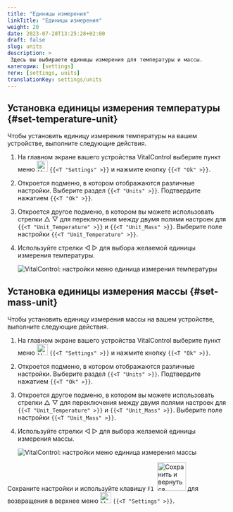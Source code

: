 ```yaml
---
title: "Единицы измерения"
linkTitle: "Единицы измерения"
weight: 20
date: 2023-07-28T13:25:28+02:00
draft: false
slug: units
description: >
 Здесь вы выбираете единицы измерения для температуры и массы.
категории: [settings]
теги: [settings, units]
translationKey: settings/units
---
```

## Установка единицы измерения температуры {#set-temperature-unit}

Чтобы установить единицу измерения температуры на вашем устройстве, выполните следующие действия.

1. На главном экране вашего устройства VitalControl выберите пункт меню <img src="/icons/gear.svg" width="25" align="bottom" alt="Настройки" /> `{{<T "Settings" >}}` и нажмите кнопку `{{<T "Ok" >}}`.

2. Откроется подменю, в котором отображаются различные настройки. Выберите раздел `{{<T "Units" >}}`. Подтвердите нажатием `{{<T "Ok" >}}`.

3. Откроется другое подменю, в котором вы можете использовать стрелки △ ▽ для переключения между двумя полями настроек для `{{<T "Unit_Temperature" >}}` и `{{<T "Unit_Mass" >}}`. Выберите поле настройки `{{<T "Unit_Temperature" >}}`.

4. Используйте стрелки ◁ ▷ для выбора желаемой единицы измерения температуры.

    ![VitalControl: настройки меню единица измерения температуры](../images/temperature.png "Единица измерения температуры")

## Установка единицы измерения массы {#set-mass-unit}

Чтобы установить единицу измерения массы на вашем устройстве, выполните следующие действия.

1. На главном экране вашего устройства VitalControl выберите пункт меню <img src="/icons/gear.svg" width="25" align="bottom" alt="Настройки" /> `{{<T "Settings" >}}` и нажмите кнопку `{{<T "Ok" >}}`.

2. Откроется подменю, в котором отображаются различные настройки. Выберите раздел `{{<T "Units" >}}`. Подтвердите нажатием `{{<T "Ok" >}}`.

3. Откроется другое подменю, в котором вы можете использовать стрелки △ ▽ для переключения между двумя полями настроек для `{{<T "Unit_Temperature" >}}` и `{{<T "Unit_Mass" >}}`. Выберите поле настройки `{{<T "Unit_Mass" >}}`.

4. Используйте стрелки ◁ ▷ для выбора желаемой единицы измерения массы.

    ![VitalControl: настройки меню единица измерения массы](../images/mass.png "Единица измерения массы")

Сохраните настройки и используйте клавишу `F1` &nbsp;<img src="/icons/footer/save_exit.svg" width="65" align="bottom" alt="Сохранить и вернуться" /> для возвращения в верхнее меню <img src="/icons/gear.svg" width="25" align="bottom" alt="Настройки" /> `{{<T "Settings" >}}`.

